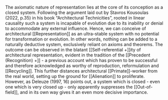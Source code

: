 The axiomatic nature of representation lies at the core of its conception as a closed system. Following the argument laid out by Stavros Kousoulas (2022, p.35) in his book “Architectural Technicities”, rooted in linear causality such a system is incapable of evolution due to its inability or denial to accommodate any external influence. Hence, we can conceive of architectural [[Representation]] as an ultra-stable system with no potential for transformation or evolution. In other words, nothing can be added to a naturally deductive system, exclusively reliant on axioms and theorems. The outcome can be observed in the blatant [[Self-referential +]]ity of architectural representation, evident in the tradition of the [[Precedent (Recognition) +]] - a previous account which has proven to be successful and therefore acknowledged as worthy of reproduction, reformulation and [[Recycling]]. This further distances architectural [[Primate]]-worker from the real world, setting up the ground for [[Alienation]] to proliferate. However, as Deleuze (1997, 16) points out, a system which is closed - even one which is very closed up - only apparently suppresses the [[Out-of-field]], and in its own way gives it an even more decisive importance. 

